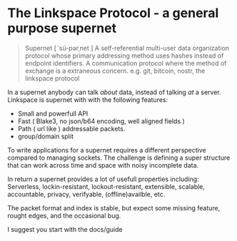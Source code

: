 # The Linkspace Protocol - a general purpose supernet

> Supernet  [ ˈsü-pərˌnet ]
> A self-referential multi-user data organization protocol whose primary
> addressing method uses hashes instead of endpoint identifiers.
> A communication protocol where the method of exchange is a extraneous concern.
> e.g. git, bitcoin, nostr, the linkspace protocol

In a supernet anybody can talk _about_ data, instead of talking _at_ a server.
Linkspace is supernet with with the following features:
- Small and powerfull API
- Fast ( Blake3, no json/b64 encoding, well aligned fields )
- Path ( url like ) addressable packets.
- group/domain split

To write applications for a supernet requires a different perspective compared to managing sockets.
The challenge is defining a super structure that can work across time and space with noisy incomplete data.

In return a supernet provides a lot of usefull properties including:
Serverless, lockin-resistant, lockout-resistant, extensible, scalable, accountable, privacy,
verifyable, (offline)availble, etc.

The packet format and index is stable, but expect some missing feature, rought edges, and the occasional bug.

I suggest you start with the docs/guide
